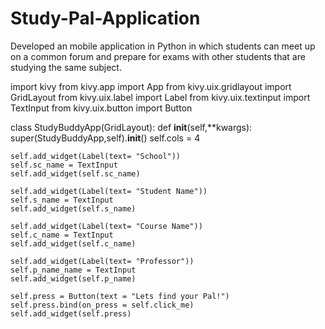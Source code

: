 # Study-Pal-Application
Developed an mobile application in Python in which students can meet up on a common forum and prepare for exams with other students that are studying the same subject.


import kivy
from kivy.app import App
from kivy.uix.gridlayout import GridLayout 
from kivy.uix.label import Label
from kivy.uix.textinput import TextInput
from kivy.uix.button import Button


class StudyBuddyApp(GridLayout):
  def __init__(self,**kwargs):
    super(StudyBuddyApp,self).__init__()
    self.cols = 4
    

    self.add_widget(Label(text= "School"))
    self.sc_name = TextInput
    self.add_widget(self.sc_name)
    
    self.add_widget(Label(text= "Student Name"))
    self.s_name = TextInput
    self.add_widget(self.s_name)

    self.add_widget(Label(text= "Course Name"))
    self.c_name = TextInput
    self.add_widget(self.c_name)

    self.add_widget(Label(text= "Professor"))
    self.p_name_name = TextInput
    self.add_widget(self.p_name)

    self.press = Button(text = "Lets find your Pal!")
    self.press.bind(on_press = self.click_me)
    self.add_widget(self.press)
